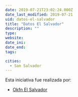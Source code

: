 ```yaml
---
date: 2019-07-21T23:02:24.000Z
date_last_modified: 2019-07-21
uid: datos-el-salvador
title: "Datos El Salvador"
description: ""
type: 
website: 
date_ini: 
date_end: 
tags:

cities: 
  - San Salvador
---
```


Esta iniciativa fue realizada por:

- [Okfn El Salvador](/organizaciones/okfn-el-salvador)
